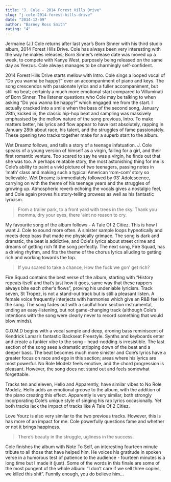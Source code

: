 ```yaml
---
title: "J. Cole - 2014 Forest Hills Drive"
slug: "j-cole-2014-forest-hills-drive"
date: "2014-12-09"
author: "Barney Ross Smith"
rating: "4"
---
```


Jermaine (J.) Cole returns after last year’s Born Sinner with his third studio album, 2014 Forest Hills Drive. Cole has always been very interesting with the way he makes releases; Born Sinner’s release date was moved up a week, to compete with Kanye West, purposely being released on the same day as Yeezus. Cole always manages to be charmingly self-confident.

2014 Forest Hills Drive starts mellow with Intro. Cole sings a looped vocal of “Do you wanna be happy?” over an accompaniment of piano and keys. The song crescendos with passionate lyrics and a fuller accompaniment, but still no beat; certainly a much more emotional start compared to Villuminati of Born Sinner. The listener questions who Cole may be talking to when asking “Do you wanna be happy?” which engaged me from the start. I actually cracked into a smile when the bass of the second song, January 28th, kicked in; the classic hip-hop beat and sampling was massively emphasised by the mellow nature of the song previous, Intro. To make matters better, his lyrics and flow appear to have lost absolutely, rapping in January 28th about race, his talent, and the struggles of fame passionately. These opening two tracks together make for a superb start to the album.

Wet Dreamz follows, and tells a story of a teenage infatuation. J. Cole speaks of a young version of himself as a virgin, falling for a girl, and their first romantic venture. Too scared to say he was a virgin, he finds out that she was too. A perhaps relatable story, the most astonishing thing for me is Cole’s ability to paint a vivid picture of two teenagers, passing notes in ‘math’ class and making such a typical American ‘rom-com’ story so believable. Wet Dreamz is immediately followed by 03’ Adolescence, carrying on with the theme of his teenage years and the struggles of growing up. Atmospheric reverb echoing the vocals gives a nostalgic feel, and Cole again proves his story-telling prowess as well as his fantastic lyricism.

> From a trailer park, to a front yard with trees in the sky. Thank you momma, dry your eyes, there ‘aint no reason to cry.

My favourite song of the album follows - A Tale Of 2 Citiez. This is how I want J. Cole to sound more often. A sinister sample loops hypnotically and meets deep bass that made me physically grimace. The song is dark and dramatic, the beat is addictive, and Cole's lyrics about street crime and dreams of getting rich fit the song perfectly. The next song, Fire Squad, has a driving rhythm, and fits the theme of the chorus lyrics alluding to getting rich and working towards the top.

> If you scared to take a chance, How the fuck we gon’ get rich?

Fire Squad contains the best verse of the album, starting with “History repeats itself and that’s just how it goes, same way that these rappers always bite each other’s flows”, proving his undeniable lyricism. Track seven, St Tropez, is not a stand-out track but is still a pleasant listen. A female voice frequently interjects with harmonies which give an R&B feel to the song. The song fades out with a soulful horn section instrumental, ending an easy-listening, but not game-changing track (although Cole’s intentions with the song were clearly never to record something that would blow minds).

G.O.M.D begins with a vocal sample and deep, droning bass reminiscent of Kendrick Lamar’s fantastic Backseat Freestyle. Synths and keyboards enter and create a funkier vibe to the song – head-nodding is irresistible. The last section of the song sees a dramatic stripping down of the beat and a deeper bass. The beat becomes much more sinister and Cole’s lyrics have a greater focus on race and ego in this section; areas where his lyrics are most powerful. No Role Modelz feels emotive, and the chord progression is pleasant. However, the song does not stand out and feels somewhat forgettable.

Tracks ten and eleven, Hello and Apparently, have similar vibes to No Role Modelz. Hello adds an emotional groove to the album, with the addition of the piano creating this effect. Apparently is very similar, both strongly incorporating Cole’s unique style of singing his rap lyrics occasionally. Yet both tracks lack the impact of tracks like A Tale Of 2 Citiez.

Love Yourz is also very similar to the two previous tracks. However, this is has more of an impact for me. Cole powerfully questions fame and whether or not it brings happiness.

> There’s beauty in the struggle, ugliness in the success.

Cole finishes the album with Note To Self, an interesting fourteen minute tribute to all those that have helped him. He voices his gratitude in spoken verse in a humorous test of patience to the audience - fourteen minutes is a long time but I made it (just). Some of the words in this finale are some of the most pungent of the whole album: “I don’t care if we sell three copies, we killed this shit”. Funnily enough, you do believe him…
